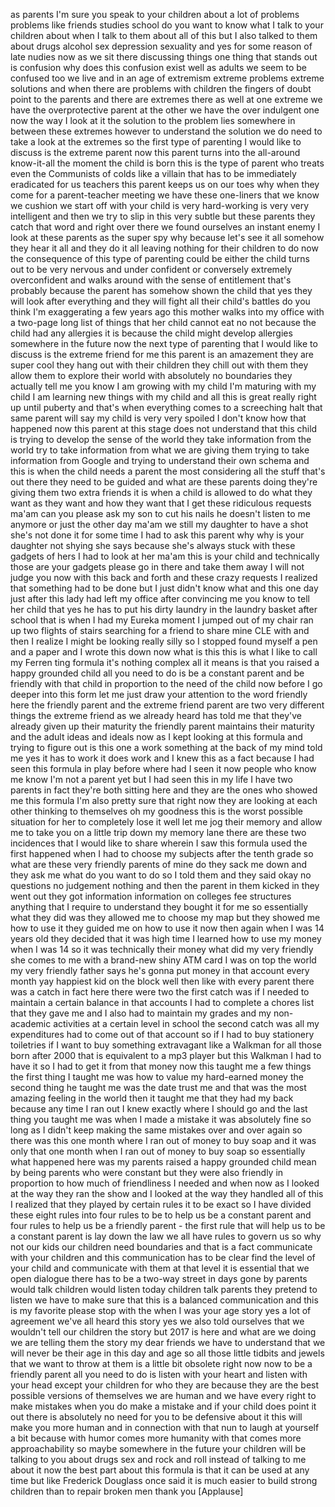 
as parents I&#39;m sure you speak to your
children about a lot of problems
problems like friends studies school do
you want to know what I talk to your
children about when I talk to them about
all of this but I also talked to them
about drugs alcohol sex depression
sexuality and yes for some reason of
late nudies now as we sit there
discussing things one thing that stands
out is confusion why does this confusion
exist
well as adults we seem to be confused
too we live and in an age of extremism
extreme problems extreme solutions and
when there are problems with children
the fingers of doubt point to the
parents and there are extremes there as
well at one extreme we have the
overprotective parent at the other we
have the over indulgent one now the way
I look at it the solution to the problem
lies somewhere in between these extremes
however to understand the solution we do
need to take a look at the extremes so
the first type of parenting I would like
to discuss is the extreme parent now
this parent turns into the all-around
know-it-all the moment the child is born
this is the type of parent who treats
even the Communists of colds like a
villain that has to be immediately
eradicated
for us teachers this parent keeps us on
our toes why when they come for a
parent-teacher meeting we have these
one-liners that we know we cushion we
start off with your child is very
hard-working is very very intelligent
and then we try to slip in this very
subtle but these parents they catch that
word and right over there we found
ourselves an instant enemy I look at
these parents as the super spy why
because let&#39;s see it all somehow they
hear it all and they do it all leaving
nothing for their children to do now the
consequence of this type of parenting
could be either the child turns out to
be very nervous and under confident or
conversely extremely overconfident and
walks around with the sense of
entitlement that&#39;s probably because the
parent has somehow shown the child that
yes they will look after everything and
they will fight all their child&#39;s
battles do you think I&#39;m exaggerating a
few years ago this mother walks into my
office with a two-page long list of
things that her child cannot eat no not
because the child had any allergies it
is because the child might develop
allergies somewhere in the future now
the next type of parenting that I would
like to discuss is the extreme friend
for me this parent is an amazement they
are super cool they hang out with their
children they chill out with them they
allow them to explore their world with
absolutely no boundaries they actually
tell me you know I am growing with my
child I&#39;m maturing with my child I am
learning new things with my child and
all this is great really right up until
puberty and that&#39;s when everything comes
to a screeching halt that same parent
will say my child is very very spoiled I
don&#39;t know how that happened
now this parent at this stage does not
understand that this child is trying to
develop the sense of
the world they take information from the
world try to take information from what
we are giving them trying to take
information from Google and trying to
understand their own schema and this is
when the child needs a parent the most
considering all the stuff that&#39;s out
there they need to be guided and what
are these parents doing they&#39;re giving
them two extra friends it is when a
child is allowed to do what they want as
they want and how they want that I get
these ridiculous requests ma&#39;am can you
please ask my son to cut his nails he
doesn&#39;t listen to me anymore or just the
other day ma&#39;am we still my daughter to
have a shot she&#39;s not done it for some
time I had to ask this parent why why is
your daughter not shying she says
because she&#39;s always stuck with these
gadgets of hers I had to look at her
ma&#39;am this is your child and technically
those are your gadgets please go in
there and take them away I will not
judge you now with this back and forth
and these crazy requests I realized that
something had to be done but I just
didn&#39;t know what and this one day just
after this lady had left my office after
convincing me you know to tell her child
that yes he has to put his dirty laundry
in the laundry basket after school
that is when I had my Eureka moment I
jumped out of my chair ran up two
flights of stairs searching for a friend
to share mine CLE with and then I
realize I might be looking really silly
so I stopped found myself a pen and a
paper and I wrote this down now what is
this this is what I like to call my
Ferren ting formula it&#39;s nothing complex
all it means is that you raised a happy
grounded child all you need to do is be
a constant parent and be friendly with
that child in proportion to the need of
the child now before I go deeper into
this form
let me just draw your attention to the
word friendly here the friendly parent
and the extreme friend parent are two
very different things the extreme friend
as we already heard has told me that
they&#39;ve already given up their maturity
the friendly parent maintains their
maturity and the adult ideas and ideals
now as I kept looking at this formula
and trying to figure out is this one a
work something at the back of my mind
told me yes it has to work it does work
and I knew this as a fact because I had
seen this formula in play before where
had I seen it now people who know me
know I&#39;m not a parent yet but I had seen
this in my life I have two parents in
fact they&#39;re both sitting here and they
are the ones who showed me this formula
I&#39;m also pretty sure that right now they
are looking at each other thinking to
themselves oh my goodness this is the
worst possible situation for her to
completely lose it well let me jog their
memory and allow me to take you on a
little trip down my memory lane there
are these two incidences that I would
like to share
wherein I saw this formula used the
first happened when I had to choose my
subjects after the tenth grade so what
are these very friendly parents of mine
do they sack me down and they ask me
what do you want to do so I told them
and they said okay no questions no
judgement nothing and then the parent in
them kicked in they went out they got
information information on colleges fee
structures anything that I require to
understand they bought it for me
so essentially what they did was they
allowed me to choose my map but they
showed me how to use it
they guided me on how to use it now then
again when I was 14 years old they
decided that it was high time I learned
how to use my money when I was 14 so it
was technically their money what did my
very friendly
she comes to me with a brand-new shiny
ATM card I was on top the world my very
friendly father says he&#39;s gonna put
money in that account every month yay
happiest kid on the block
well then like with every parent there
was a catch in fact here there were two
the first catch was if I needed to
maintain a certain balance in that
accounts I had to complete a chores list
that they gave me and I also had to
maintain my grades and my non-academic
activities at a certain level in school
the second catch was all my expenditures
had to come out of that account so if I
had to buy stationery toiletries if I
want to buy something extravagant like a
Walkman for all those born after 2000
that is equivalent to a mp3 player but
this Walkman I had to have it so I had
to get it from that money now this
taught me a few things the first thing I
taught me was how to value my
hard-earned money the second thing he
taught me was the date trust me and that
was the most amazing feeling in the
world
then it taught me that they had my back
because any time I ran out I knew
exactly where I should go and the last
thing you taught me was when I made a
mistake
it was absolutely fine so long as I
didn&#39;t keep making the same mistakes
over and over again so there was this
one month where I ran out of money to
buy soap and it was only that one month
when I ran out of money to buy soap
so essentially what happened here was my
parents raised a happy grounded child
mean by being parents who were constant
but they were also friendly in
proportion to how much of friendliness I
needed and when now as I looked at the
way they ran the show and I looked at
the way they handled all of this I
realized that they played by certain
rules
it to be exact so I have divided these
eight rules into four rules to be to
help us be a constant parent and four
rules to help us be a friendly parent -
the first rule that will help us to be a
constant parent is lay down the law we
all have rules to govern us so why not
our kids our children need boundaries
and that is a fact communicate with your
children and this communication has to
be clear find the level of your child
and communicate with them at that level
it is essential that we open dialogue
there has to be a two-way street in days
gone by parents would talk children
would listen today children talk parents
they pretend to listen we have to make
sure that this is a balanced
communication and this is my favorite
please stop with the when I was your age
story yes a lot of agreement we&#39;ve all
heard this story yes we also told
ourselves that we wouldn&#39;t tell our
children the story but 2017 is here and
what are we doing we are telling them
the story my dear friends we have to
understand that we will never be their
age in this day and age so all those
little tidbits and jewels that we want
to throw at them is a little bit
obsolete right now now to be a friendly
parent all you need to do is listen with
your heart and listen with your head
except your children for who they are
because they are the best possible
versions of themselves we are human and
we have every right to make mistakes
when you do make a mistake and if your
child does point it out there is
absolutely no need for you to be
defensive about it this will make you
more human and in
connection with that nun to laugh at
yourself a bit because with humor comes
more humanity with that comes more
approachability so maybe somewhere in
the future your children will be talking
to you about drugs sex and rock and roll
instead of talking to me about it now
the best part about this formula is that
it can be used at any time but like
Frederick Douglass once said it is much
easier to build strong children than to
repair broken men thank you
[Applause]
